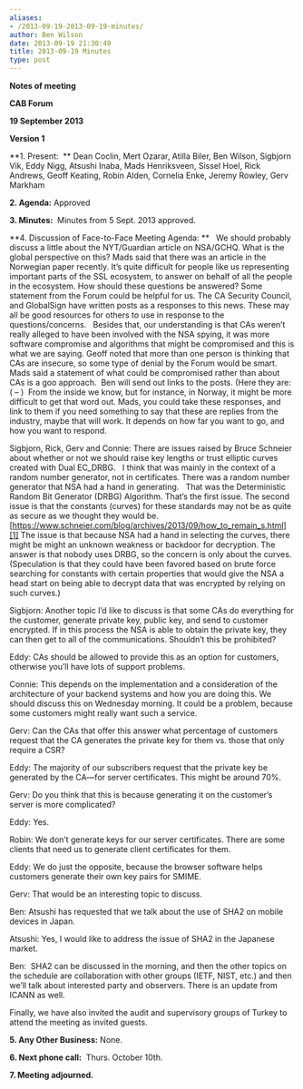 ```yaml
---
aliases:
- /2013-09-19-2013-09-19-minutes/
author: Ben Wilson
date: 2013-09-19 21:30:49
title: 2013-09-19 Minutes
type: post
---
```


**Notes of meeting**

**CAB Forum**

**19 September 2013**

**Version 1**

**1. Present:  ** Dean Coclin, Mert Ozarar, Atilla Biler, Ben Wilson, Sigbjorn Vik, Eddy Nigg, Atsushi Inaba, Mads Henriksveen, Sissel Hoel, Rick Andrews, Geoff Keating, Robin Alden, Cornelia Enke, Jeremy Rowley, Gerv Markham

**2. Agenda:** Approved

**3. Minutes:**  Minutes from 5 Sept. 2013 approved.

**4. Discussion of Face-to-Face Meeting Agenda: **   We should probably discuss a little about the NYT/Guardian article on NSA/GCHQ. What is the global perspective on this? Mads said that there was an article in the Norwegian paper recently. It’s quite difficult for people like us representing important parts of the SSL ecosystem, to answer on behalf of all the people in the ecosystem. How should these questions be answered? Some statement from the Forum could be helpful for us. The CA Security Council, and GlobalSign have written posts as a responses to this news. These may all be good resources for others to use in response to the questions/concerns.   Besides that, our understanding is that CAs weren’t really alleged to have been involved with the NSA spying, it was more software compromise and algorithms that might be compromised and this is what we are saying. Geoff noted that more than one person is thinking that CAs are insecure, so some type of denial by the Forum would be smart. Mads said a statement of what could be compromised rather than about CAs is a goo approach.  Ben will send out links to the posts. (Here they are: ( – )  From the inside we know, but for instance, in Norway, it might be more difficult to get that word out. Mads, you could take these responses, and link to them if you need something to say that these are replies from the industry, maybe that will work. It depends on how far you want to go, and how you want to respond.

Sigbjorn, Rick, Gerv and Connie: There are issues raised by Bruce Schneier about whether or not we should raise key lengths or trust elliptic curves created with Dual EC_DRBG.   I think that was mainly in the context of a random number generator, not in certificates. There was a random number generator that NSA had a hand in generating.   That was the Deterministic Random Bit Generator (DRBG) Algorithm. That’s the first issue. The second issue is that the constants (curves) for these standards may not be as quite as secure as we thought they would be.   [https://www.schneier.com/blog/archives/2013/09/how_to_remain_s.html][1] The issue is that because NSA had a hand in selecting the curves, there might be might an unknown weakness or backdoor for decryption. The answer is that nobody uses DRBG, so the concern is only about the curves. (Speculation is that they could have been favored based on brute force searching for constants with certain properties that would give the NSA a head start on being able to decrypt data that was encrypted by relying on such curves.)

Sigbjorn: Another topic I’d like to discuss is that some CAs do everything for the customer, generate private key, public key, and send to customer encrypted. If in this process the NSA is able to obtain the private key, they can then get to all of the communications. Shouldn’t this be prohibited?

Eddy: CAs should be allowed to provide this as an option for customers, otherwise you’ll have lots of support problems.

Connie: This depends on the implementation and a consideration of the architecture of your backend systems and how you are doing this. We should discuss this on Wednesday morning. It could be a problem, because some customers might really want such a service.

Gerv: Can the CAs that offer this answer what percentage of customers request that the CA generates the private key for them vs. those that only require a CSR?

Eddy: The majority of our subscribers request that the private key be generated by the CA—for server certificates. This might be around 70%.

Gerv: Do you think that this is because generating it on the customer’s server is more complicated?

Eddy: Yes.

Robin: We don’t generate keys for our server certificates. There are some clients that need us to generate client certificates for them.

Eddy: We do just the opposite, because the browser software helps customers generate their own key pairs for SMIME.

Gerv: That would be an interesting topic to discuss.

Ben: Atsushi has requested that we talk about the use of SHA2 on mobile devices in Japan.

Atsushi: Yes, I would like to address the issue of SHA2 in the Japanese market.

Ben:  SHA2 can be discussed in the morning, and then the other topics on the schedule are collaboration with other groups (IETF, NIST, etc.) and then we’ll talk about interested party and observers. There is an update from ICANN as well.

Finally, we have also invited the audit and supervisory groups of Turkey to attend the meeting as invited guests.

**5. Any Other Business:** None.

**6. Next phone call:**  Thurs. October 10th.

**7. Meeting adjourned.**

[1]: https://www.schneier.com/blog/archives/2013/09/how_to_remain_s.html